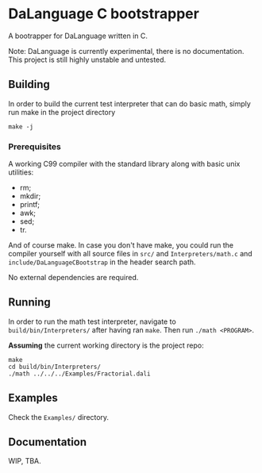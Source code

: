 # DaLanguage C bootstrapper

A bootrapper for DaLanguage written in C.

Note: DaLanguage is currently experimental, there is no documentation. This
project is still highly unstable and untested.

## Building


In order to build the current test interpreter that can do basic math, simply
run make in the project directory

```shell
make -j
```
### Prerequisites

A working C99 compiler with the standard library along with basic unix utilities:

- rm;
- mkdir;
- printf;
- awk;
- sed;
- tr.

And of course make. In case you don't have make, you could run the compiler
yourself with all source files in `src/` and `Interpreters/math.c` and
`include/DaLanguageCBootstrap` in the header search path.

No external dependencies are required.

## Running

In order to run the math test interpreter, navigate to `build/bin/Interpreters/`
after having ran `make`. Then run `./math <PROGRAM>`.

**Assuming** the current working directory is the project repo:

```shell
make
cd build/bin/Interpreters/
./math ../../../Examples/Fractorial.dali
```

## Examples

Check the `Examples/` directory.

## Documentation

WIP, TBA.

